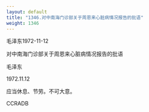 ```yaml
---
layout: default
title: "1346.对中南海门诊部关于周恩来心脏病情况报告的批语"
weight: 1346
---
```


毛泽东1972-11-12

对中南海门诊部关于周恩来心脏病情况报告的批语

毛泽东

1972.11.12

应当休息、节劳。不可大意。

CCRADB

